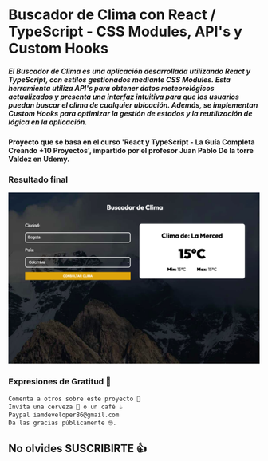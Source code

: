 # Buscador de Clima con React / TypeScript - CSS Modules, API's y Custom Hooks

##### El Buscador de Clima es una aplicación desarrollada utilizando React y TypeScript, con estilos gestionados mediante CSS Modules. Esta herramienta utiliza API's para obtener datos meteorológicos actualizados y presenta una interfaz intuitiva para que los usuarios puedan buscar el clima de cualquier ubicación. Además, se implementan Custom Hooks para optimizar la gestión de estados y la reutilización de lógica en la aplicación.

#### Proyecto que se basa en el curso 'React y TypeScript - La Guía Completa Creando +10 Proyectos', impartido por el profesor Juan Pablo De la torre Valdez en Udemy.

### Resultado final

![](https://raw.githubusercontent.com/urian121/imagenes-proyectos-github/master/Buscador-de-Clima-con-React.png)

### Expresiones de Gratitud 🎁

    Comenta a otros sobre este proyecto 📢
    Invita una cerveza 🍺 o un café ☕
    Paypal iamdeveloper86@gmail.com
    Da las gracias públicamente 🤓.

## No olvides SUSCRIBIRTE 👍
